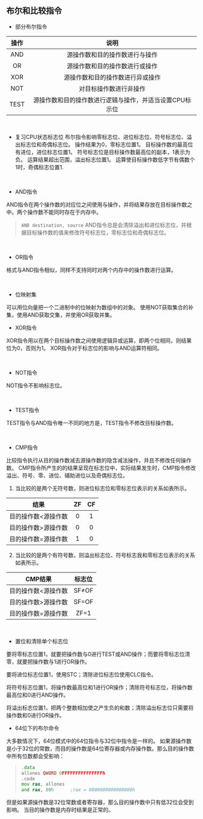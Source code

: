 ## 布尔和比较指令

* 部分布尔指令

|操作|说明|
|:----:|:----:|
|AND|源操作数和目的操作数进行与操作|
|OR|源操作数和目的操作数进行或操作|
|XOR|源操作数和目的操作数进行异或操作|
|NOT|对目标操作数进行非操作|
|TEST|源操作数和目的操作数进行逻辑与操作，并适当设置CPU标示位|

&emsp;

* 复习CPU状态标志位
布尔指令影响零标志位、进位标志位、符号标志位、溢出标志位和奇偶标志位。
操作结果为0，零标志位置1。
目标操作数的最高位有进位，进位标志位置1。
符号标志位是目标操作数最高位的副本，1表示为负。
运算结果超出范围，溢出标志位置1。
运算使目标操作数低字节有偶数个1时，奇偶标志位置1.

&emsp;

* AND指令

AND指令在两个操作数的对应位之间使用与操作，并将结果存放在目标操作数之中。两个操作数不能同时存在于内存中。
>`AND destination, source`
AND指令总是会清除溢出和进位标志位，并根据目标操作数的值来修改符号标志位，零标志位和奇偶标志位。

&emsp;

* OR指令

格式与AND指令相似，同样不支持同时对两个内存中的操作数进行运算。

&emsp;

* 位映射集

可以用位向量把一个二进制中的位映射为数组中的对象。
使用NOT获取集合的补集，使用AND获取交集，并使用OR获取并集。
&emsp;

* XOR指令

XOR指令用以在两个目标操作数之间使用逻辑异或运算，即两个位相同，则结果位为0，否则为1。
XOR指令对于标志位的影响与AND运算符相同。

&emsp;

* NOT指令  

NOT指令不影响标志位。

&emsp;

* TEST指令  

TEST指令与AND指令唯一不同的地方是，TEST指令不修改目标操作数。

&emsp;

* CMP指令  

比较指令执行从目的操作数减去源操作数的隐含减法操作，并且不修改任何操作数。
CMP指令所产生的的结果呈现在标志位中，实际结果发生时，CMP指令修改溢出、符号、零、进位、辅助进位以及奇偶标志位。

1. 当比较的是两个无符号数，则进位标志位和零标志位表示的关系如表所示。

|结果|ZF|CF|
|:----:|:----:|:----:|
|目的操作数<源操作数|0|1|
|目的操作数>源操作数|0|0|
|目的操作数=源操作数|1|0|

2. 当比较的是两个有符号数，则溢出标志位、符号标志我和零标志位表示的关系如表所示。

|CMP结果|标志位|
|:----:|:----:|
|目的操作数<源操作数|SF≠OF|
|目的操作数>源操作数|SF=OF|
|目的操作数=源操作数|ZF=1|

&emsp;

* 置位和清除单个标志位

要将零标志位置1，就要把操作数与0进行TEST或AND操作；而要将零标志位清零，就要把操作数与1进行OR操作。

要将进位标志位置1，使用STC；清除进位标志位使用CLC指令。

将符号标志位置1，将操作数最高位和1进行OR操作；清除符号标志位，将操作数最高位和0进行AND操作。

将溢出标志位置1，把两个整数相加使之产生负的和数；清除溢出标志位只需要将操作数和0进行OR操作。

* 64位下的布尔命令

大多数情况下，64位模式中的64位指令与32位中指令是一样的。
如果源操作数是小于32位的常数，而目的操作数是64位寄存器或内存操作数。那么目的操作数中所有位数都会受影响：
>
> ```asm
> .data
> allones QWORD 0FFFFFFFFFFFFFFFh
> .code
> mov rax, allones
> and rax, 80h      ;rax = 0000000000000080h
> ```

但是如果源操作数是32位常数或者寄存器，那么目的操作数中只有低32位会受到影响。
当目的操作数是内存时结果是正常的。
